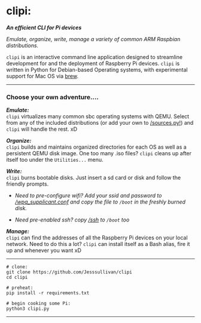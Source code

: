 # clipi:


***An efficient CLI for Pi devices***

*Emulate, organize, write, manage a variety of common ARM Raspbian distributions.*


`clipi` is an interactive command line application designed to streamline development for and the
 deployment of Raspberry Pi devices.  `clipi` is written in Python for Debian-based Operating systems, with experimental support for Mac OS via [brew](https://brew.sh/).

- - -

### Choose your own adventure....


***Emulate:***    
`clipi` virtualizes many common sbc operating systems with QEMU.  Select from any of the included distributions (or add your own to [/sources.py!](https://github.com/Jesssullivan/clipi/blob/master/sources.py)) and `clipi` will handle the rest. xD

***Organize:***    
`clipi` builds and maintains organized directories for each OS as well as a persistent QEMU disk image.  One too many .iso files?  `clipi` cleans up after itself too under the ```Utilities...``` menu.

***Write:***    
`clipi` burns bootable disks.  Just insert a sd card or disk and follow the friendly prompts.  
- *Need to pre-configure wifi?  Add your ssid and password to [/wpa_supplicant.conf](https://github.com/Jesssullivan/clipi/blob/master/wpa_supplicant.conf) and copy the file to `/boot` in the freshly burned disk.*    

- *Need pre-enabled ssh? copy [/ssh](https://github.com/Jesssullivan/clipi/blob/master/ssh) to `/boot` too*


***Manage:***   
`clipi` can find the addresses of all the  Raspberry Pi devices on your local network.  Need to do this a lot?  `clipi` can install itself as a Bash alias, fire it up and whenever you want xD

- - -

```shell script
# clone:
git clone https://github.com/Jesssullivan/clipi
cd clipi

# preheat:
pip install -r requirements.txt

# begin cooking some Pi:
python3 clipi.py
```

- - -

